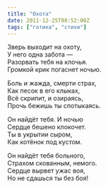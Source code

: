 ```yaml
---
title: "Охота"
date: 2011-12-25T08:52:00Z
tags: ["готика", "стихи"]
---
```


Зверь выходит на охоту,  
У него одна забота —  
Разорвать тебя на клочья.  
Громкой крик погаснет ночью.

Боль и жажда, смерти страх,  
Как песок в его клыках,  
Всё скрипит, и озираясь,  
Прочь бежишь ты спотыкаясь.

Он найдёт тебя. И ночью  
Сердце бешено клокочет.  
Ты в укрытии сыром,  
Как котёнок под кустом.

Он найдёт тебя больного,  
Страхом скованным, немого.  
Сердце вырвет ужас воя,  
Но не сдашься ты без боя!  
